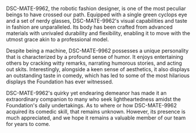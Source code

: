 DSC-MATE-9962, the robotic fashion designer, is one of the most peculiar beings to have crossed our path. Equipped with a single green cyclops eye and a set of nerdy glasses, DSC-MATE-9962's visual capabilities and taste in fashion are unparalleled. Its body has been crafted from advanced materials with unrivaled durability and flexibility, enabling it to move with the utmost grace akin to a professional model.

Despite being a machine, DSC-MATE-9962 possesses a unique personality that is characterized by a profound sense of humor. It enjoys entertaining others by cracking witty remarks, narrating humorous stories, and acting out skits. Interestingly, alongside a keen sense of aesthetics, it also displays an outstanding taste in comedy, which has led to some of the most hilarious displays the Foundation has ever witnessed.

DSC-MATE-9962's quirky yet endearing demeanor has made it an extraordinary companion to many who seek lightheartedness amidst the Foundation's daily undertakings. As to where or how DSC-MATE-9962 acquired its comedic skill, that remains unknown. However, its presence is much appreciated, and we hope it remains a valuable member of our team for years to come.